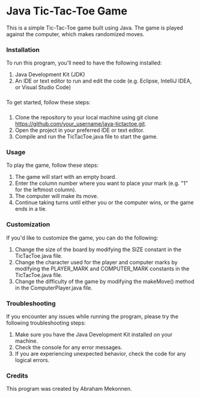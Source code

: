 # Java Tic-Tac-Toe Game
This is a simple Tic-Tac-Toe game built using Java. The game is played against the computer, which makes randomized moves.

### Installation
To run this program, you'll need to have the following installed:

1. Java Development Kit (JDK)
2. An IDE or text editor to run and edit the code (e.g. Eclipse, IntelliJ IDEA, or Visual Studio Code)
### 
To get started, follow these steps:
### 
1. Clone the repository to your local machine using git clone https://github.com/your_username/java-tictactoe.git.
2. Open the project in your preferred IDE or text editor.
3. Compile and run the TicTacToe.java file to start the game.
### Usage
To play the game, follow these steps:

1. The game will start with an empty board.
2. Enter the column number where you want to place your mark (e.g. "1" for the leftmost column).
3. The computer will make its move.
4. Continue taking turns until either you or the computer wins, or the game ends in a tie.
### Customization
If you'd like to customize the game, you can do the following:

1. Change the size of the board by modifying the SIZE constant in the TicTacToe.java file.
2. Change the character used for the player and computer marks by modifying the PLAYER_MARK and COMPUTER_MARK constants in the TicTacToe.java file.
3. Change the difficulty of the game by modifying the makeMove() method in the ComputerPlayer.java file.
### Troubleshooting
If you encounter any issues while running the program, please try the following troubleshooting steps:

1. Make sure you have the Java Development Kit installed on your machine.
2. Check the console for any error messages.
3. If you are experiencing unexpected behavior, check the code for any logical errors.
### Credits
This program was created by Abraham Mekonnen.
